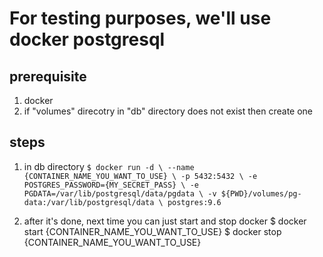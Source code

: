 # For testing purposes, we'll use docker postgresql 

## prerequisite
1. docker
2. if "volumes" direcotry in "db" directory does not exist then create one


## steps
1. in db directory
`$ docker run -d \
    --name {CONTAINER_NAME_YOU_WANT_TO_USE} \
    -p 5432:5432 \
    -e POSTGRES_PASSWORD={MY_SECRET_PASS} \
    -e PGDATA=/var/lib/postgresql/data/pgdata \
    -v ${PWD}/volumes/pg-data:/var/lib/postgresql/data \
    postgres:9.6`


2. after it's done, next time you can just start and stop docker
$ docker start {CONTAINER_NAME_YOU_WANT_TO_USE}
$ docker stop {CONTAINER_NAME_YOU_WANT_TO_USE}

